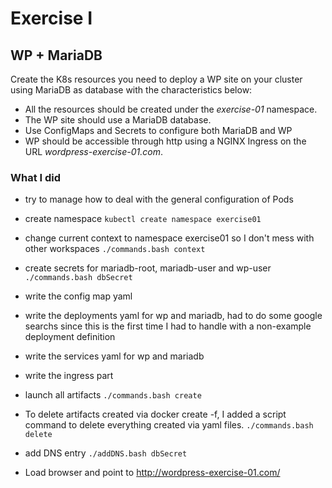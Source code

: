 # Exercise I

## WP + MariaDB

Create the K8s resources you need to deploy a WP site on your cluster using
MariaDB as database with the characteristics below:

* All the resources should be created under the *exercise-01* namespace.
* The WP site should use a MariaDB database.
* Use ConfigMaps and Secrets to configure both MariaDB and WP
* WP should be accessible through http using a NGINX Ingress on the URL
*wordpress-exercise-01.com*.

### What I did

- try to manage how to deal with the general configuration of Pods

- create namespace 
```kubectl create namespace exercise01```

- change current context to namespace exercise01 so I don't mess with other workspaces
```./commands.bash context```

- create secrets for mariadb-root, mariadb-user and wp-user
```./commands.bash dbSecret```

- write the config map yaml

- write the deployments yaml for wp and mariadb, had to do some google searchs since this is the first time I had to handle with a non-example deployment definition

- write the services yaml for wp and mariadb

- write the ingress part

- launch all artifacts
```./commands.bash create```

- To delete artifacts created via docker create -f, I added a script command to delete everything created via yaml files.
```./commands.bash delete```

- add DNS entry
```./addDNS.bash dbSecret```

- Load browser and point to http://wordpress-exercise-01.com/
